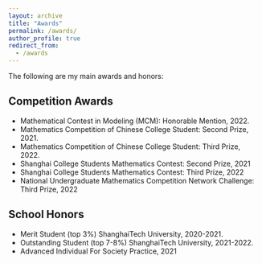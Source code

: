 ```yaml
---
layout: archive
title: "Awards"
permalink: /awards/
author_profile: true
redirect_from:
  - /awards
---
```

The following are my main awards and honors:

## Competition Awards

* Mathematical Contest in Modeling (MCM): Honorable Mention, 2022.
* Mathematics Competition of Chinese College Student: Second Prize, 2021.
* Mathematics Competition of Chinese College Student: Third Prize, 2022.
* Shanghai College Students Mathematics Contest: Second Prize, 2021
* Shanghai College Students Mathematics Contest: Third Prize, 2022
* National Undergraduate Mathematics Competition Network Challenge: Third Prize, 2022

## School Honors

* Merit Student (top 3%) ShanghaiTech University, 2020-2021.
* Outstanding Student (top 7-8%) ShanghaiTech University, 2021-2022.
* Advanced Individual For Society Practice, 2021
